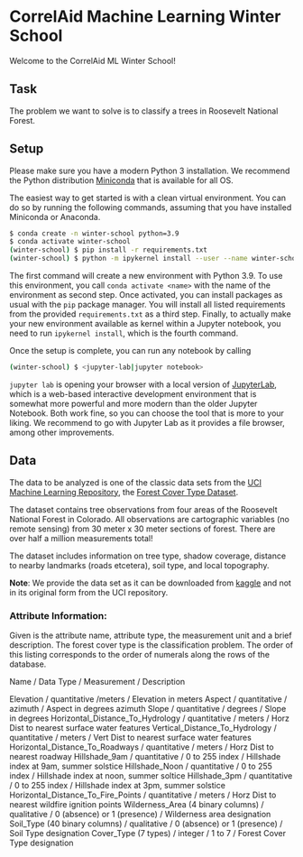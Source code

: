 # CorrelAid Machine Learning Winter School

Welcome to the CorrelAid ML Winter School!

## Task

The problem we want to solve is to classify a trees in Roosevelt National Forest.

## Setup

Please make sure you have a modern Python 3 installation. We recommend the Python distribution [Miniconda](https://docs.conda.io/en/latest/miniconda.html) that is available for all OS.   

The easiest way to get started is with a clean virtual environment. You can do so by running the following commands, assuming that you have installed Miniconda or Anaconda.

```Bash
$ conda create -n winter-school python=3.9
$ conda activate winter-school
(winter-school) $ pip install -r requirements.txt
(winter-school) $ python -m ipykernel install --user --name winter-school --display-name "Python 3.9 (winter-school)"
```

The first command will create a new environment with Python 3.9. To use this environment, you call `conda activate <name>` with the name of the environment as second step. Once activated, you can install packages as usual with the `pip` package manager. You will install all listed requirements from the provided `requirements.txt` as a third step. Finally, to actually make your new environment available as kernel within a Jupyter notebook, you need to run `ipykernel install`, which is the fourth command. 

Once the setup is complete, you can run any notebook by calling 

```Bash
(winter-school) $ <jupyter-lab|jupyter notebook>
```

`jupyter lab` is opening your browser with a local version of [JupyterLab](https://jupyter.org/), which is a web-based interactive development environment that is somewhat more powerful and more modern than the older Jupyter Notebook. Both work fine, so you can choose the tool that is more to your liking. We recommend to go with Jupyter Lab as it provides a file browser, among other improvements.

## Data

The data to be analyzed is one of the classic data sets from the [UCI Machine Learning Repository](https://archive.ics.uci.edu/ml/index.php), the [Forest Cover Type Dataset](https://archive.ics.uci.edu/ml/datasets/Covertype).

The dataset contains tree observations from four areas of the Roosevelt National Forest in Colorado. All observations are cartographic variables (no remote sensing) from 30 meter x 30 meter sections of forest. There are over half a million measurements total!

The dataset includes information on tree type, shadow coverage, distance to nearby landmarks (roads etcetera), soil type, and local topography.

**Note**: We provide the data set as it can be downloaded from [kaggle](https://www.kaggle.com/uciml/forest-cover-type-dataset) and not in its original form from the UCI repository.

### Attribute Information:

Given is the attribute name, attribute type, the measurement unit and a brief description. The forest cover type is the classification problem. The order of this listing corresponds to the order of numerals along the rows of the database.

Name / Data Type / Measurement / Description

Elevation / quantitative /meters / Elevation in meters
Aspect / quantitative / azimuth / Aspect in degrees azimuth
Slope / quantitative / degrees / Slope in degrees
Horizontal_Distance_To_Hydrology / quantitative / meters / Horz Dist to nearest surface water features
Vertical_Distance_To_Hydrology / quantitative / meters / Vert Dist to nearest surface water features
Horizontal_Distance_To_Roadways / quantitative / meters / Horz Dist to nearest roadway
Hillshade_9am / quantitative / 0 to 255 index / Hillshade index at 9am, summer solstice
Hillshade_Noon / quantitative / 0 to 255 index / Hillshade index at noon, summer soltice
Hillshade_3pm / quantitative / 0 to 255 index / Hillshade index at 3pm, summer solstice
Horizontal_Distance_To_Fire_Points / quantitative / meters / Horz Dist to nearest wildfire ignition points
Wilderness_Area (4 binary columns) / qualitative / 0 (absence) or 1 (presence) / Wilderness area designation
Soil_Type (40 binary columns) / qualitative / 0 (absence) or 1 (presence) / Soil Type designation
Cover_Type (7 types) / integer / 1 to 7 / Forest Cover Type designation



